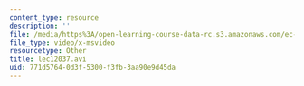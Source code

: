 ```yaml
---
content_type: resource
description: ''
file: /media/https%3A/open-learning-course-data-rc.s3.amazonaws.com/ec-s06-practical-electronics-fall-2004/771d57640d3f5300f3fb3aa90e9d45da_lec12037.avi
file_type: video/x-msvideo
resourcetype: Other
title: lec12037.avi
uid: 771d5764-0d3f-5300-f3fb-3aa90e9d45da
---
```

